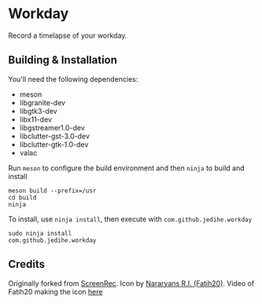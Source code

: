 # Workday

Record a timelapse of your workday.

## Building & Installation

You'll need the following dependencies:

* meson
* libgranite-dev
* libgtk3-dev
* libx11-dev
* libgstreamer1.0-dev
* libclutter-gst-3.0-dev
* libclutter-gtk-1.0-dev
* valac

Run `meson` to configure the build environment and then `ninja` to build and install

    meson build --prefix=/usr
    cd build
    ninja

To install, use `ninja install`, then execute with `com.github.jedihe.workday`

    sudo ninja install
    com.github.jedihe.workday

## Credits
Originally forked from [ScreenRec](https://github.com/dr-Styki/ScreenRec). Icon by [Nararyans R.I. (Fatih20)](https://github.com/Fatih20). Video of Fatih20 making the icon [here](https://lbry.tv/@Fatih109:4/Final-Design:6?r=Cg1pp5MCWV1a5Nj5jDumPs9b13dNZqWG)
